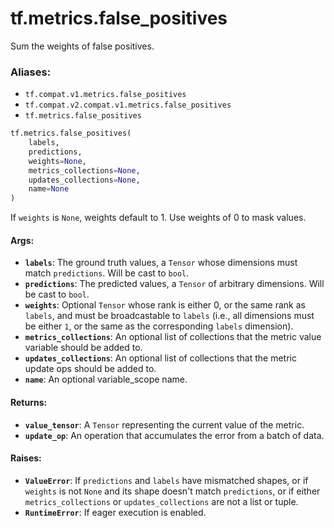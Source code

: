 <div itemscope itemtype="http://developers.google.com/ReferenceObject">
<meta itemprop="name" content="tf.metrics.false_positives" />
<meta itemprop="path" content="Stable" />
</div>

# tf.metrics.false_positives

Sum the weights of false positives.

### Aliases:

* `tf.compat.v1.metrics.false_positives`
* `tf.compat.v2.compat.v1.metrics.false_positives`
* `tf.metrics.false_positives`

``` python
tf.metrics.false_positives(
    labels,
    predictions,
    weights=None,
    metrics_collections=None,
    updates_collections=None,
    name=None
)
```

<!-- Placeholder for "Used in" -->

If `weights` is `None`, weights default to 1. Use weights of 0 to mask values.

#### Args:


* <b>`labels`</b>: The ground truth values, a `Tensor` whose dimensions must match
  `predictions`. Will be cast to `bool`.
* <b>`predictions`</b>: The predicted values, a `Tensor` of arbitrary dimensions. Will
  be cast to `bool`.
* <b>`weights`</b>: Optional `Tensor` whose rank is either 0, or the same rank as
  `labels`, and must be broadcastable to `labels` (i.e., all dimensions must
  be either `1`, or the same as the corresponding `labels` dimension).
* <b>`metrics_collections`</b>: An optional list of collections that the metric
  value variable should be added to.
* <b>`updates_collections`</b>: An optional list of collections that the metric update
  ops should be added to.
* <b>`name`</b>: An optional variable_scope name.


#### Returns:


* <b>`value_tensor`</b>: A `Tensor` representing the current value of the metric.
* <b>`update_op`</b>: An operation that accumulates the error from a batch of data.


#### Raises:


* <b>`ValueError`</b>: If `predictions` and `labels` have mismatched shapes, or if
  `weights` is not `None` and its shape doesn't match `predictions`, or if
  either `metrics_collections` or `updates_collections` are not a list or
  tuple.
* <b>`RuntimeError`</b>: If eager execution is enabled.